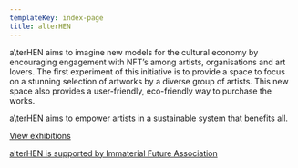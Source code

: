```yaml
---
templateKey: index-page
title: alterHEN
---
```


<span>a\ter<span>HEN</span></span> aims to imagine new models for the cultural economy by encouraging engagement with NFT’s among artists, organisations and art lovers. The first experiment of this initiative is to provide a space to focus on a stunning selection of artworks by a diverse group of artists. This new space also provides a user-friendly, eco-friendly way to purchase the works.

a\terHEN aims to empower artists in a sustainable system that benefits all.

<a class="block-btn exhibition-entry" href="#exhibitions">View exhibitions</a>

<a href="https://immaterialfuture.org" target="_blank"><span class="if">alterHEN is supported by Immaterial Future Association<span></span></a>